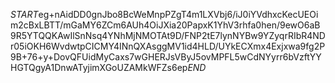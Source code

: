 $START$eg+nAidDD0gnJbo8BcWeMnpPZgT4m1LXVbj6/iJ0iYVdhxcKecUEOim2cBxLBTT/mGaMY6ZCm6AUh4OiJXia20PapxK1YhV3rhfa0hen/9ewO6aB9R5YTQQKAwIlSnNsq4YNhMjNMOTAt9D/FNP2tE7lynNYBw9YZyqrRIbR4NDr05iOKH6WvdwtpCICMY4INnQXAsggMV1id4HLD/UYkECXmx4Exjxwa9fg2P9B+76+y+DovQFUidMyCaxs7wGHERJsVByJ5ovMPFL5wCdNYyrr6bVzftYYHGTQgyA1DnwATyjimXGoUZAMkWFZs6ep$END$
